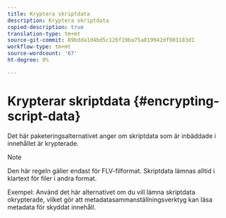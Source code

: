 ```yaml
---
title: Kryptera skriptdata
description: Kryptera skriptdata
copied-description: true
translation-type: tm+mt
source-git-commit: 89bdda1d4bd5c126f19ba75a819942df901183d1
workflow-type: tm+mt
source-wordcount: '67'
ht-degree: 0%

---
```



# Krypterar skriptdata {#encrypting-script-data}

Det här paketeringsalternativet anger om skriptdata som är inbäddade i innehållet är krypterade.

>[!NOTE]
>
>Den här regeln gäller endast för FLV-filformat. Skriptdata lämnas alltid i klartext för filer i andra format.

Exempel: Använd det här alternativet om du vill lämna skriptdata okrypterade, vilket gör att metadatasammanställningsverktyg kan läsa metadata för skyddat innehåll.
